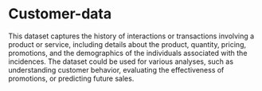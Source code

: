 # Customer-data
This dataset captures the history of interactions or transactions involving a product or service, including details about the product, quantity, pricing, promotions, and the demographics of the individuals associated with the incidences. The dataset could be used for various analyses, such as understanding customer behavior, evaluating the effectiveness of promotions, or predicting future sales.
